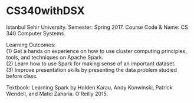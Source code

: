 # CS340withDSX

Istanbul Sehir University. 
Semester: Spring 2017. 
Course Code &amp; Name: CS 340 Computer Systems. 

Learning Outcomes:	
  	(1)	Get a hands on experience on how to use cluster computing principles, tools, and techniques on Apache Spark.	
	(2)	Learn how to use Spark for making sense of an important dataset.	
	(3)	Improve presentation skills by presenting the data problem studied before class.	
 
Textbook: Learning Spark by Holden Karau, Andy Konwinski, Patrick Wendell, and Matei Zaharia. O’Reilly 2015.	

